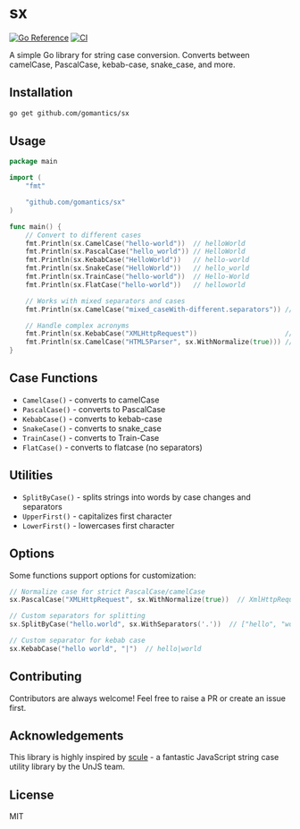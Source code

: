 # sx

[![Go Reference](https://pkg.go.dev/badge/github.com/gomantics/sx.svg)](https://pkg.go.dev/github.com/gomantics/sx) [![CI](https://github.com/gomantics/sx/actions/workflows/ci.yml/badge.svg)](https://github.com/gomantics/sx/actions/workflows/ci.yml)

A simple Go library for string case conversion. Converts between camelCase, PascalCase, kebab-case, snake_case, and more.

## Installation

```bash
go get github.com/gomantics/sx
```

## Usage

```go
package main

import (
	"fmt"

	"github.com/gomantics/sx"
)

func main() {
	// Convert to different cases
	fmt.Println(sx.CamelCase("hello-world"))  // helloWorld
	fmt.Println(sx.PascalCase("hello_world")) // HelloWorld
	fmt.Println(sx.KebabCase("HelloWorld"))   // hello-world
	fmt.Println(sx.SnakeCase("HelloWorld"))   // hello_world
	fmt.Println(sx.TrainCase("hello-world"))  // Hello-World
	fmt.Println(sx.FlatCase("hello-world"))   // helloworld

	// Works with mixed separators and cases
	fmt.Println(sx.CamelCase("mixed_caseWith-different.separators")) // mixedCaseWithDifferentSeparators

	// Handle complex acronyms
	fmt.Println(sx.KebabCase("XMLHttpRequest"))                      // xml-http-request
	fmt.Println(sx.CamelCase("HTML5Parser", sx.WithNormalize(true))) // html5Parser
}
```

## Case Functions

- `CamelCase()` - converts to camelCase
- `PascalCase()` - converts to PascalCase
- `KebabCase()` - converts to kebab-case
- `SnakeCase()` - converts to snake_case
- `TrainCase()` - converts to Train-Case
- `FlatCase()` - converts to flatcase (no separators)

## Utilities

- `SplitByCase()` - splits strings into words by case changes and separators
- `UpperFirst()` - capitalizes first character
- `LowerFirst()` - lowercases first character

## Options

Some functions support options for customization:

```go
// Normalize case for strict PascalCase/camelCase
sx.PascalCase("XMLHttpRequest", sx.WithNormalize(true))  // XmlHttpRequest

// Custom separators for splitting
sx.SplitByCase("hello.world", sx.WithSeparators('.'))  // ["hello", "world"]

// Custom separator for kebab case
sx.KebabCase("hello world", "|")  // hello|world
```

## Contributing

Contributors are always welcome! Feel free to raise a PR or create an issue first.

## Acknowledgements

This library is highly inspired by [scule](https://github.com/unjs/scule) - a fantastic JavaScript string case utility library by the UnJS team.

## License

MIT
